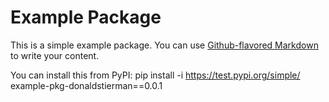 # Example Package

This is a simple example package. You can use
[Github-flavored Markdown](https://guides.github.com/features/mastering-markdown/)
to write your content.

You can install this from PyPI:
    pip install -i https://test.pypi.org/simple/ example-pkg-donaldstierman==0.0.1
